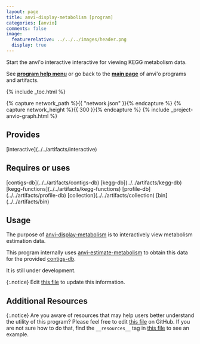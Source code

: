 ```yaml
---
layout: page
title: anvi-display-metabolism [program]
categories: [anvio]
comments: false
image:
  featurerelative: ../../../images/header.png
  display: true
---
```


Start the anvi&#39;o interactive interactive for viewing KEGG metabolism data.

See **[program help menu](../../../vignette#anvi-display-metabolism)** or go back to the **[main page](../../)** of anvi'o programs and artifacts.


{% include _toc.html %}
<div id="svg" class="subnetwork"></div>
{% capture network_path %}{{ "network.json" }}{% endcapture %}
{% capture network_height %}{{ 300 }}{% endcapture %}
{% include _project-anvio-graph.html %}


## Provides

<p style="text-align: left" markdown="1"><span class="artifact-p">[interactive](../../artifacts/interactive)</span></p>

## Requires or uses

<p style="text-align: left" markdown="1"><span class="artifact-r">[contigs-db](../../artifacts/contigs-db)</span> <span class="artifact-r">[kegg-db](../../artifacts/kegg-db)</span> <span class="artifact-r">[kegg-functions](../../artifacts/kegg-functions)</span> <span class="artifact-r">[profile-db](../../artifacts/profile-db)</span> <span class="artifact-r">[collection](../../artifacts/collection)</span> <span class="artifact-r">[bin](../../artifacts/bin)</span></p>

## Usage


The purpose of <span class="artifact-n">[anvi-display-metabolism](/software/anvio/help/programs/anvi-display-metabolism)</span> is to interactively view metabolism estimation data.

This program internally uses <span class="artifact-n">[anvi-estimate-metabolism](/software/anvio/help/programs/anvi-estimate-metabolism)</span> to obtain this data for the provided <span class="artifact-n">[contigs-db](/software/anvio/help/artifacts/contigs-db)</span>.

It is still under development.


{:.notice}
Edit [this file](https://github.com/merenlab/anvio/tree/master/anvio/docs/programs/anvi-display-metabolism.md) to update this information.


## Additional Resources



{:.notice}
Are you aware of resources that may help users better understand the utility of this program? Please feel free to edit [this file](https://github.com/merenlab/anvio/tree/master/bin/anvi-display-metabolism) on GitHub. If you are not sure how to do that, find the `__resources__` tag in [this file](https://github.com/merenlab/anvio/blob/master/bin/anvi-interactive) to see an example.
